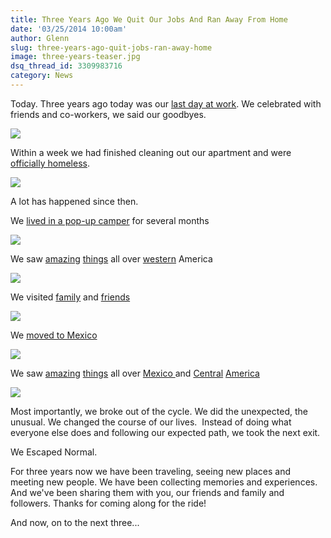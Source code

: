 ```yaml
---
title: Three Years Ago We Quit Our Jobs And Ran Away From Home
date: '03/25/2014 10:00am'
author: Glenn
slug: three-years-ago-quit-jobs-ran-away-home
image: three-years-teaser.jpg
dsq_thread_id: 3309983716
category: News
---
```

Today. Three years ago today was our [last day at work][1]. We celebrated with friends and co-workers, we said our goodbyes.

![](/user/images/2011/04/2011-Texas-209.jpg)

Within a week we had finished cleaning out our apartment and were [officially homeless][3].

![](/user/images/2011/04/IMG_0366.jpg)

A lot has happened since then.

We [lived in a pop-up camper][5] for several months

![](/user/images/2011/05/Trailer.jpg)

We saw [amazing][7] [things][8] all over [western][9] America

![](/user/images/2011/07/bryce.jpg)

We visited [family][11] and [friends][12]

![](/user/images/2014/03/iowa.jpg)

We [moved to Mexico][14]

![](/user/images/2012/01/mexico.jpg)

We saw [amazing][16] [things][17] all over [Mexico ][18]and [Central][19] [America][20]

![](/user/images/2012/07/MuseodeMumios.jpg)

Most importantly, we broke out of the cycle. We did the unexpected, the unusual. We changed the course of our lives.  Instead of doing what everyone else does and following our expected path, we took the next exit.

We Escaped Normal.

For three years now we have been traveling, seeing new places and meeting new people. We have been collecting memories and experiences. And we've been sharing them with you, our friends and family and followers. Thanks for coming along for the ride!

And now, on to the next three...

[1]: http://vagabondians.com/escaping-system/ "Escaping the System"
[3]: http://vagabondians.com/homeless-living-car/ "We Are Homeless and Living in our Car"
[5]: http://vagabondians.com/bigger-tent-wheels/ "A Bigger Tent – on Wheels"
[7]: http://vagabondians.com/grand-canyon-north-rim/ "Grand Canyon – North Rim"
[8]: http://vagabondians.com/grove-titans/ "Grove of Titans"
[9]: http://vagabondians.com/yellowstone/ "Yellowstone"
[11]: http://vagabondians.com/glenn-2-0-2011-review/ "Glenn 2.0 – 2011 in Review"
[12]: http://vagabondians.com/seattle/ "Seattle"
[14]: http://vagabondians.com/leavin-jet-plane/ "Well We’re Leavin’ on a Jet Plane…"
[16]: http://vagabondians.com/death-and-beyond-in-guanajuato-mexico/ "Death and Beyond in Guanajuato, Mexico"
[17]: http://vagabondians.com/jungle-ancients-yaxchilan-bonampak/ "Jungle Ancients:  Yaxchilan, Bonampak"
[18]: http://vagabondians.com/happy-year-times-awastin/ "Happy New Year! Time’s A’wastin’!"
[19]: http://vagabondians.com/grand-tour-of-the-islets-granada-nicaragua/ "Grand Tour of the Islets, Granada, Nicaragua"
[20]: http://vagabondians.com/saripiqui-canopy-tour/ "Saripiqui River and Canopy Tour, Costa Rica"